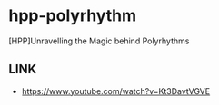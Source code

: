 # hpp-polyrhythm
[HPP]Unravelling the Magic behind Polyrhythms

## LINK 
* https://www.youtube.com/watch?v=Kt3DavtVGVE